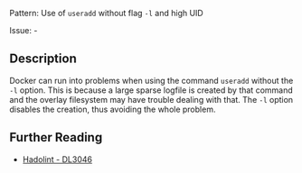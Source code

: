 Pattern: Use of `useradd` without flag `-l` and high UID

Issue: -

## Description

Docker can run into problems when using the command `useradd` without the `-l` option. This is because a large sparse logfile is created by that command and the overlay filesystem may have trouble dealing with that. The `-l` option disables the creation, thus avoiding the whole problem.


## Further Reading

* [Hadolint - DL3046](https://github.com/hadolint/hadolint/wiki/DL3046)
